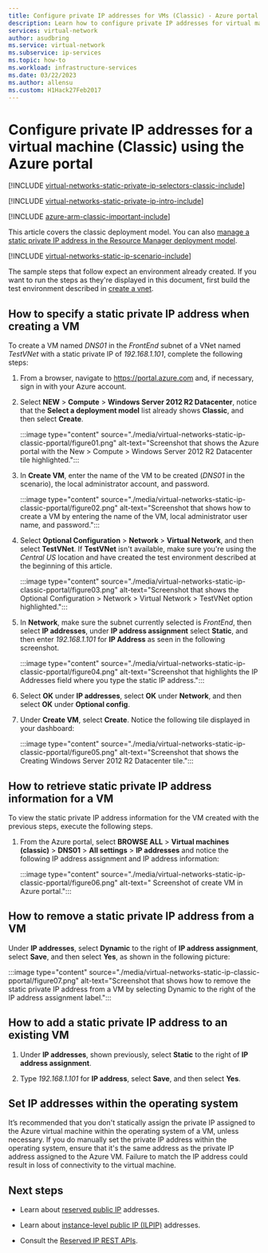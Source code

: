 ```yaml
---
title: Configure private IP addresses for VMs (Classic) - Azure portal
description: Learn how to configure private IP addresses for virtual machines (Classic) using the Azure portal.
services: virtual-network
author: asudbring
ms.service: virtual-network
ms.subservice: ip-services
ms.topic: how-to
ms.workload: infrastructure-services
ms.date: 03/22/2023
ms.author: allensu
ms.custom: H1Hack27Feb2017
---
```


# Configure private IP addresses for a virtual machine (Classic) using the Azure portal

[!INCLUDE [virtual-networks-static-private-ip-selectors-classic-include](../../../includes/virtual-networks-static-private-ip-selectors-classic-include.md)]

[!INCLUDE [virtual-networks-static-private-ip-intro-include](../../../includes/virtual-networks-static-private-ip-intro-include.md)]

[!INCLUDE [azure-arm-classic-important-include](../../../includes/azure-arm-classic-important-include.md)]

This article covers the classic deployment model. You can also [manage a static private IP address in the Resource Manager deployment model](virtual-networks-static-private-ip-arm-pportal.md).

[!INCLUDE [virtual-networks-static-ip-scenario-include](../../../includes/virtual-networks-static-ip-scenario-include.md)]

The sample steps that follow expect an environment already created. If you want to run the steps as they're displayed in this document, first build the test environment described in [create a vnet](/previous-versions/azure/virtual-network/virtual-networks-create-vnet-classic-pportal).

## How to specify a static private IP address when creating a VM

To create a VM named *DNS01* in the *FrontEnd* subnet of a VNet named *TestVNet* with a static private IP of *192.168.1.101*, complete the following steps:

1. From a browser, navigate to https://portal.azure.com and, if necessary, sign in with your Azure account.

1. Select **NEW** > **Compute** > **Windows Server 2012 R2 Datacenter**, notice that the **Select a deployment model** list already shows **Classic**, and then select **Create**.
   
    :::image type="content" source="./media/virtual-networks-static-ip-classic-pportal/figure01.png" alt-text="Screenshot that shows the Azure portal with the New > Compute > Windows Server 2012 R2 Datacenter tile highlighted.":::

1. In **Create VM**, enter the name of the VM to be created (*DNS01* in the scenario), the local administrator account, and password.
   
    :::image type="content" source="./media/virtual-networks-static-ip-classic-pportal/figure02.png" alt-text="Screenshot that shows how to create a VM by entering the name of the VM, local administrator user name, and password.":::

1. Select **Optional Configuration** > **Network** > **Virtual Network**, and then select **TestVNet**. If **TestVNet** isn't available, make sure you're using the *Central US* location and have created the test environment described at the beginning of this article.

    :::image type="content" source="./media/virtual-networks-static-ip-classic-pportal/figure03.png" alt-text="Screenshot that shows the Optional Configuration > Network > Virtual Network > TestVNet option highlighted.":::

1. In **Network**, make sure the subnet currently selected is *FrontEnd*, then select **IP addresses**, under **IP address assignment** select **Static**, and then enter *192.168.1.101* for **IP Address** as seen in the following screenshot.

    :::image type="content" source="./media/virtual-networks-static-ip-classic-pportal/figure04.png" alt-text="Screenshot that highlights the IP Addresses field where you type the static IP address.":::
 
1. Select **OK** under **IP addresses**, select **OK** under **Network**, and then select **OK** under **Optional config**.

1. Under **Create VM**, select **Create**. Notice the following tile displayed in your dashboard:

    :::image type="content" source="./media/virtual-networks-static-ip-classic-pportal/figure05.png" alt-text="Screenshot that shows the Creating Windows Server 2012 R2 Datacenter tile.":::

## How to retrieve static private IP address information for a VM

To view the static private IP address information for the VM created with the previous steps, execute the following steps.

1. From the Azure portal, select **BROWSE ALL** > **Virtual machines (classic)** > **DNS01** > **All settings** > **IP addresses** and notice the following IP address assignment and IP address information:

    :::image type="content" source="./media/virtual-networks-static-ip-classic-pportal/figure06.png" alt-text=" Screenshot of create VM in Azure portal.":::

## How to remove a static private IP address from a VM

Under **IP addresses**, select **Dynamic** to the right of **IP address assignment**, select **Save**, and then select **Yes**, as shown in the following picture:

:::image type="content" source="./media/virtual-networks-static-ip-classic-pportal/figure07.png" alt-text="Screenshot that shows how to remove the static private IP address from a VM by selecting Dynamic to the right of the IP address assignment label.":::

## How to add a static private IP address to an existing VM

1. Under **IP addresses**, shown previously, select **Static** to the right of **IP address assignment**.

1. Type *192.168.1.101* for **IP address**, select **Save**, and then select **Yes**.

## Set IP addresses within the operating system

It’s recommended that you don't statically assign the private IP assigned to the Azure virtual machine within the operating system of a VM, unless necessary. If you do manually set the private IP address within the operating system, ensure that it's the same address as the private IP address assigned to the Azure VM. Failure to match the IP address could result in loss of connectivity to the virtual machine.

## Next steps

* Learn about [reserved public IP](/previous-versions/azure/virtual-network/virtual-networks-reserved-public-ip) addresses.

* Learn about [instance-level public IP (ILPIP)](/previous-versions/azure/virtual-network/virtual-networks-instance-level-public-ip) addresses.

* Consult the [Reserved IP REST APIs](/previous-versions/azure/reference/dn722420(v=azure.100)).